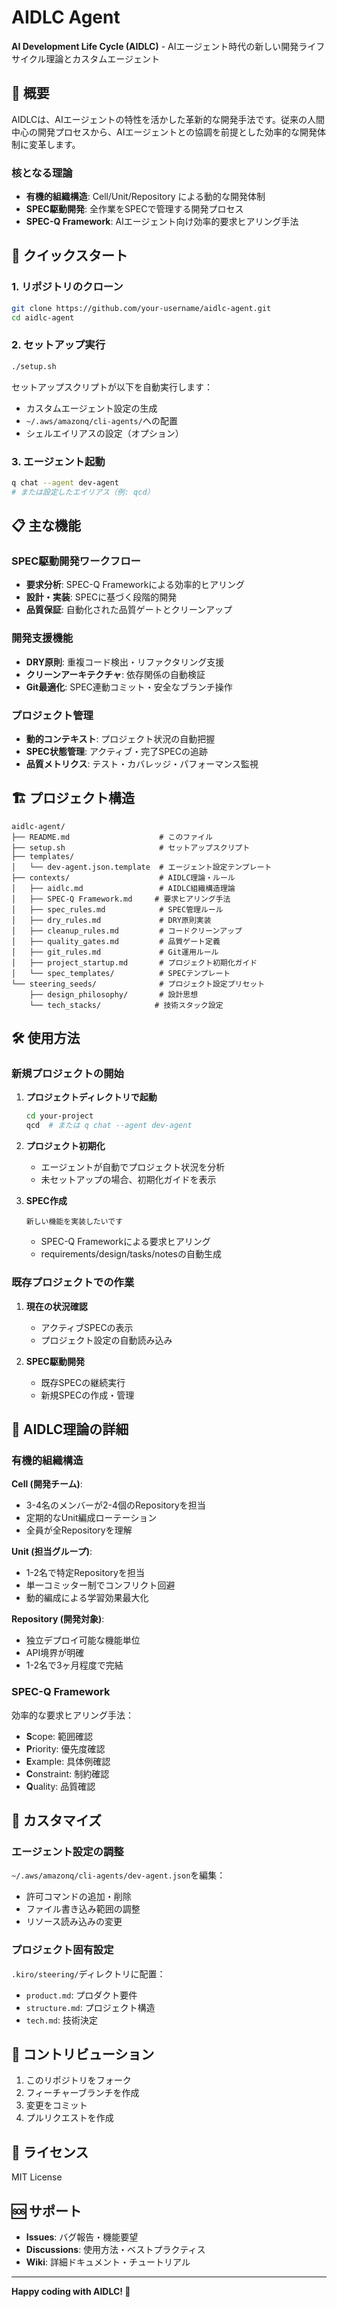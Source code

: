 # AIDLC Agent

**AI Development Life Cycle (AIDLC)** - AIエージェント時代の新しい開発ライフサイクル理論とカスタムエージェント

## 🎯 概要

AIDLCは、AIエージェントの特性を活かした革新的な開発手法です。従来の人間中心の開発プロセスから、AIエージェントとの協調を前提とした効率的な開発体制に変革します。

### 核となる理論

- **有機的組織構造**: Cell/Unit/Repository による動的な開発体制
- **SPEC駆動開発**: 全作業をSPECで管理する開発プロセス
- **SPEC-Q Framework**: AIエージェント向け効率的要求ヒアリング手法

## 🚀 クイックスタート

### 1. リポジトリのクローン

```bash
git clone https://github.com/your-username/aidlc-agent.git
cd aidlc-agent
```

### 2. セットアップ実行

```bash
./setup.sh
```

セットアップスクリプトが以下を自動実行します：
- カスタムエージェント設定の生成
- `~/.aws/amazonq/cli-agents/`への配置
- シェルエイリアスの設定（オプション）

### 3. エージェント起動

```bash
q chat --agent dev-agent
# または設定したエイリアス（例: qcd）
```

## 📋 主な機能

### SPEC駆動開発ワークフロー
- **要求分析**: SPEC-Q Frameworkによる効率的ヒアリング
- **設計・実装**: SPECに基づく段階的開発
- **品質保証**: 自動化された品質ゲートとクリーンアップ

### 開発支援機能
- **DRY原則**: 重複コード検出・リファクタリング支援
- **クリーンアーキテクチャ**: 依存関係の自動検証
- **Git最適化**: SPEC連動コミット・安全なブランチ操作

### プロジェクト管理
- **動的コンテキスト**: プロジェクト状況の自動把握
- **SPEC状態管理**: アクティブ・完了SPECの追跡
- **品質メトリクス**: テスト・カバレッジ・パフォーマンス監視

## 🏗️ プロジェクト構造

```
aidlc-agent/
├── README.md                    # このファイル
├── setup.sh                     # セットアップスクリプト
├── templates/
│   └── dev-agent.json.template  # エージェント設定テンプレート
├── contexts/                    # AIDLC理論・ルール
│   ├── aidlc.md                 # AIDLC組織構造理論
│   ├── SPEC-Q Framework.md     # 要求ヒアリング手法
│   ├── spec_rules.md            # SPEC管理ルール
│   ├── dry_rules.md             # DRY原則実装
│   ├── cleanup_rules.md         # コードクリーンアップ
│   ├── quality_gates.md         # 品質ゲート定義
│   ├── git_rules.md             # Git運用ルール
│   ├── project_startup.md       # プロジェクト初期化ガイド
│   └── spec_templates/          # SPECテンプレート
└── steering_seeds/              # プロジェクト設定プリセット
    ├── design_philosophy/       # 設計思想
    └── tech_stacks/            # 技術スタック設定
```

## 🛠️ 使用方法

### 新規プロジェクトの開始

1. **プロジェクトディレクトリで起動**
   ```bash
   cd your-project
   qcd  # または q chat --agent dev-agent
   ```

2. **プロジェクト初期化**
   - エージェントが自動でプロジェクト状況を分析
   - 未セットアップの場合、初期化ガイドを表示

3. **SPEC作成**
   ```
   新しい機能を実装したいです
   ```
   - SPEC-Q Frameworkによる要求ヒアリング
   - requirements/design/tasks/notesの自動生成

### 既存プロジェクトでの作業

1. **現在の状況確認**
   - アクティブSPECの表示
   - プロジェクト設定の自動読み込み

2. **SPEC駆動開発**
   - 既存SPECの継続実行
   - 新規SPECの作成・管理

## 🎯 AIDLC理論の詳細

### 有機的組織構造

**Cell (開発チーム)**:
- 3-4名のメンバーが2-4個のRepositoryを担当
- 定期的なUnit編成ローテーション
- 全員が全Repositoryを理解

**Unit (担当グループ)**:
- 1-2名で特定Repositoryを担当
- 単一コミッター制でコンフリクト回避
- 動的編成による学習効果最大化

**Repository (開発対象)**:
- 独立デプロイ可能な機能単位
- API境界が明確
- 1-2名で3ヶ月程度で完結

### SPEC-Q Framework

効率的な要求ヒアリング手法：
- **S**cope: 範囲確認
- **P**riority: 優先度確認  
- **E**xample: 具体例確認
- **C**onstraint: 制約確認
- **Q**uality: 品質確認

## 🔧 カスタマイズ

### エージェント設定の調整

`~/.aws/amazonq/cli-agents/dev-agent.json`を編集：
- 許可コマンドの追加・削除
- ファイル書き込み範囲の調整
- リソース読み込みの変更

### プロジェクト固有設定

`.kiro/steering/`ディレクトリに配置：
- `product.md`: プロダクト要件
- `structure.md`: プロジェクト構造
- `tech.md`: 技術決定

## 🤝 コントリビューション

1. このリポジトリをフォーク
2. フィーチャーブランチを作成
3. 変更をコミット
4. プルリクエストを作成

## 📄 ライセンス

MIT License

## 🆘 サポート

- **Issues**: バグ報告・機能要望
- **Discussions**: 使用方法・ベストプラクティス
- **Wiki**: 詳細ドキュメント・チュートリアル

---

**Happy coding with AIDLC! 🎉**

